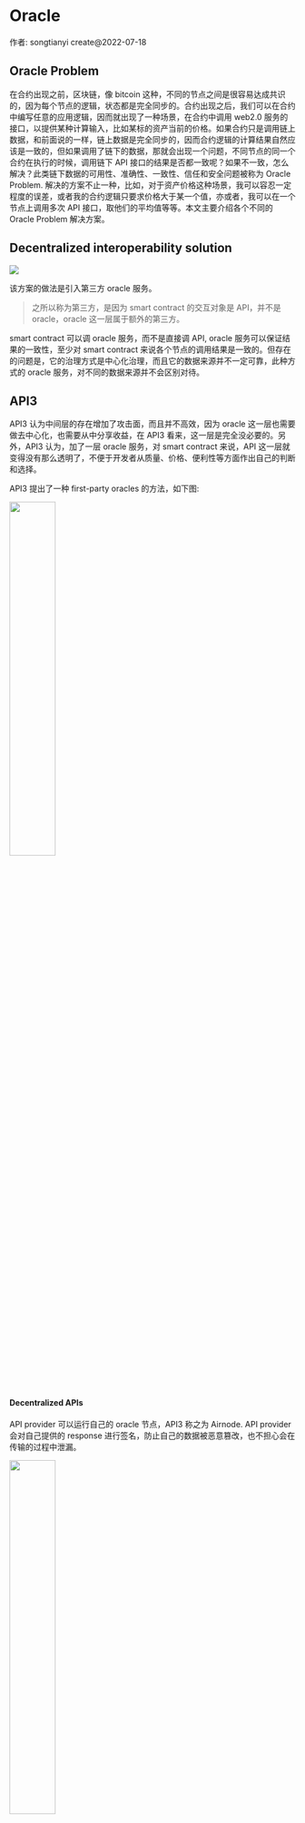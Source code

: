# Oracle

作者: songtianyi create@2022-07-18

## Oracle Problem

在合约出现之前，区块链，像 bitcoin 这种，不同的节点之间是很容易达成共识的，因为每个节点的逻辑，状态都是完全同步的。合约出现之后，我们可以在合约中编写任意的应用逻辑，因而就出现了一种场景，在合约中调用 web2.0 服务的接口，以提供某种计算输入，比如某标的资产当前的价格。如果合约只是调用链上数据，和前面说的一样，链上数据是完全同步的，因而合约逻辑的计算结果自然应该是一致的，但如果调用了链下的数据，那就会出现一个问题，不同节点的同一个合约在执行的时候，调用链下 API 接口的结果是否都一致呢？如果不一致，怎么解决？此类链下数据的可用性、准确性、一致性、信任和安全问题被称为 Oracle Problem. 解决的方案不止一种，比如，对于资产价格这种场景，我可以容忍一定程度的误差，或者我的合约逻辑只要求价格大于某一个值，亦或者，我可以在一个节点上调用多次 API 接口，取他们的平均值等等。本文主要介绍各个不同的 Oracle Problem 解决方案。

## Decentralized interoperability solution

<img src="https://songtianyi-blog.oss-cn-shenzhen.aliyuncs.com/decentralized-interoperability-solution.jpg">

该方案的做法是引入第三方 oracle 服务。

> 之所以称为第三方，是因为 smart contract 的交互对象是 API，并不是 oracle，oracle 这一层属于额外的第三方。

smart contract 可以调 oracle 服务，而不是直接调 API, oracle 服务可以保证结果的一致性，至少对 smart contract 来说各个节点的调用结果是一致的。但存在的问题是，它的治理方式是中心化治理，而且它的数据来源并不一定可靠，此种方式的 oracle 服务，对不同的数据来源并不会区别对待。

## API3

API3 认为中间层的存在增加了攻击面，而且并不高效，因为 oracle 这一层也需要做去中心化，也需要从中分享收益，在 API3 看来，这一层是完全没必要的。另外，API3 认为，加了一层 oracle 服务，对 smart contract 来说，API 这一层就变得没有那么透明了，不便于开发者从质量、价格、便利性等方面作出自己的判断和选择。

API3 提出了一种 first-party oracles 的方法，如下图:

<img src="https://songtianyi-blog.oss-cn-shenzhen.aliyuncs.com/API3-mechanics.jpg" width="40%">

#### Decentralized APIs

API provider 可以运行自己的 oracle 节点，API3 称之为 Airnode. API provider 会对自己提供的 response 进行签名，防止自己的数据被恶意篡改，也不担心会在传输的过程中泄漏。

<img src="https://songtianyi-blog.oss-cn-shenzhen.aliyuncs.com/decentralized-apis.jpg" width="40%">

该方案除了解决 `Decentralized interoperability solution` 的种种问题之外，又从 API provider 的角度进行了以下改善:
* Airnode is designed to be deployed once by the API provider, then not require
any further maintenance
* It does not require the node operator to handle cryptocurrency at all. Its
protocol is designed in a way that the requester covers all gas costs. This is achieved by each Airnode having a separate wallet for each requester, similar
to how cryptocurrency exchanges automatically designate wallets for users to deposit
funds to. The requester funds this wallet with the native currency (e.g., ETH), either
in a lump sum or through per-request microtransactions. With the Airnode protocol, the API
providers do not have to concern themselves with gas costs, and can use typical
pricing models such as monthly subscription fees.
*  it is possible
to operate the containerized version of Airnode on-premises, yet using the serverless
version will be recommended for almost all use cases.
*  Airnode is planned to support the publish–subscribe pattern, where the
user requests the oracle to call back a specifific method when parametrized conditions
are met

API3 已经借助 data provider 提供了许多可用的 [APIs](https://api3.org/apis)

#### API3 DAO

Decentralized interoperability solution 采用的是中心化治理的方式，中心化治理的问题在于，管理实体(governing entity) 有权利修改 smart contract 和 oracle 之间的输入输出数据，如果 governing entity 作恶，会给用户造成巨大的损失。
API3 引入了 DAO, 所有持有 API3 token 的人都机会参与到 dAPI 的治理当中。特别的是，它并不是单一的 DAO, 而是由 main DAO + sub-DAOs 组成的 DAO<sup>2</sup>，如下图:

<img src="https://songtianyi-blog.oss-cn-shenzhen.aliyuncs.com/dao-square.jpg" width="50%">

通过更精细化的分组，将风险控制到最小。

#### API3 tokenomics

###### Coverage staking pool

API3 的 token 持有者，可以选择将自己的 token 质押到 `coverage staking pool` , 可以理解为它是一个保险池，当 dAPI user 遭受损失的时候，用来做赔付的，目前年化收益率为 14.72%, token 总量为 54, 871, 078.91

参与 API3 DAO 的治理可以直接获得 token 奖励。

#### dAPI Insurance

API3 开发了基于 Kleros 的链上保险服务，以此来弥补 dAPI user 因为 dAPI 的问题而导致的损失，API3 认为，即使他们不提供该项服务，dAPI user 也会基于自身利益的考虑去使用第三方的此类解决方案。dAPI user 会在订阅 dAPI 的时候收到一份特定的保险，API3 DAO 会评估风险及 user 的使用场景来确定数量。该数量也会随着 dAPI 的扩容而发生变化，因为扩容会增加风险。

#### Airnode Intro

Airnode 的意义在于，它可以方便 api provider 去跑自己的 oracle 节点，只需要关心自己的 api 逻辑即可，也不需要关心如何运维这个节点。对于 dAPI 的使用者，即 contract 的开发者来说，也很方便。

Airnode 最重要的事情是将 API user 的 contract 和 dAPI 的交互打通。

<img src="https://songtianyi-blog.oss-cn-shenzhen.aliyuncs.com/two-parts-of-airnode.jpg" width="30%">

API3 在各个 blockchain 中部署了一个 proxy contract, 叫 AirnodeRrpV0.sol, 目前应该只支持基于 EVM 的合约。API user 或者说 requester 的合约需要访问链下 API 数据的时候，先 call `AirnodeRrpV0` 的 `makeFullRequest` , proxy contract 会把请求数据记录到 event logs, event logs 就是链上和链下交互的关键。Airnode 会去 event logs 拿请求数据，然后执行请求，然后调用 proxy contract `fulfill` 接口，把执行结果塞给 proxy contract, proxy contract 再回调 requester 的 contract 把请求结果返回去。

<img src="https://songtianyi-blog.oss-cn-shenzhen.aliyuncs.com/developer-overview.a4d61dbe.png" width="30%">

###### API Integration

参考 [API3 Airnode notes](api3-airnode-notes.html)

## 参考资料

* [API3: Decentralized APIs for Web 3.0](https://drive.google.com/file/d/1GzkLKc6DYxImgeDhoKLA4wHGlE0eGGgo/view)
* [Airnode doc](https://docs.api3.org/airnode/latest)
